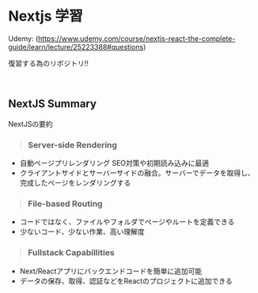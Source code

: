 # Nextjs 学習

Udemy: (https://www.udemy.com/course/nextjs-react-the-complete-guide/learn/lecture/25223388#questions)

復習する為のリポジトリ!!

<br/>

## NextJS Summary

NextJSの要約

> ### Server-side Rendering

- 自動ページプリレンダリング SEO対策や初期読み込みに最適
- クライアントサイドとサーバーサイドの融合。サーバーでデータを取得し、完成したページをレンダリングする


> ### File-based Routing

- コードではなく、ファイルやフォルダでページやルートを定義できる
- 少ないコード、少ない作業、高い理解度

> ### Fullstack Capabillities

- Next/Reactアプリにバックエンドコードを簡単に追加可能
- データの保存、取得、認証などをReactのプロジェクトに追加できる